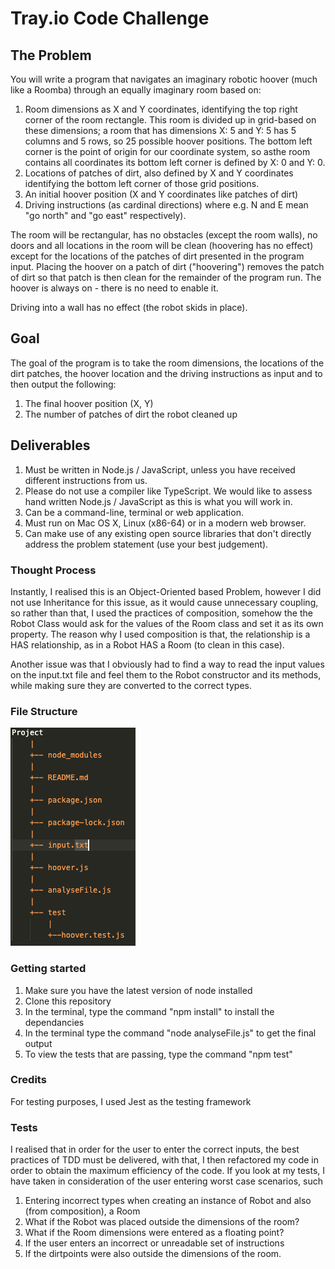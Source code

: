 # Tray.io Code Challenge

## The Problem
You will write a program that navigates an imaginary robotic hoover (much like a Roomba) through an equally imaginary room based on:
1) Room dimensions as X and Y coordinates, identifying the top right corner of the room rectangle. This room is divided up in grid-based on these dimensions; a room that has dimensions X: 5 and Y: 5 has 5 columns and 5 rows, so 25 possible hoover positions. The bottom left corner is the point of origin for our coordinate system, so asthe room contains all coordinates its bottom left corner is defined by X: 0 and Y: 0.
2) Locations of patches of dirt, also defined by X and Y coordinates identifying the bottom left corner of those grid positions.
3)  An initial hoover position (X and Y coordinates like patches of dirt)
4) Driving instructions (as cardinal directions) where e.g. N and E mean "go north" and "go east" respectively).

The room will be rectangular, has no obstacles (except the room walls), no doors and all locations in the room will be clean (hoovering has no effect) except for the locations of the patches of dirt presented in the program input. Placing the hoover on a patch of dirt ("hoovering") removes the patch of dirt so that patch is then clean for the remainder of the program run. The hoover is always on - there is no need to enable it.

Driving into a wall has no effect (the robot skids in place).

## Goal
The goal of the program is to take the room dimensions, the locations of the dirt patches, the hoover location and the driving instructions as input and to then output the following:
1) The final hoover position (X, Y)
2)  The number of patches of dirt the robot cleaned up

## Deliverables
1) Must be written in Node.js / JavaScript, unless you have received different instructions from us.
2) Please do not use a compiler like TypeScript. We would like to assess hand written Node.js / JavaScript as this is what you will work in.
3) Can be a command-line, terminal or web application.
4) Must run on Mac OS X, Linux (x86-64) or in a modern web browser.
5) Can make use of any existing open source libraries that don't directly address the problem statement (use your best judgement).


### Thought Process
Instantly, I realised this is an Object-Oriented based Problem, however I did not use Inheritance for this issue, as it would cause unnecessary coupling, so rather than that, I used the practices of composition, somehow the the Robot Class would ask for the values of the Room class and set it as its own property. The reason why I used composition is that, the relationship is a HAS relationship, as in a Robot HAS a Room (to clean in this case).

Another issue was that I obviously had to find a way to read the input values on the input.txt file and feel them to the Robot  constructor and its methods, while making sure they are converted to the correct types.

### File Structure
![alt text](file_structure.png)

### Getting started
1) Make sure you have the latest version of node installed
2) Clone this repository
3) In the terminal, type the command "npm install" to install the dependancies
4) In the terminal type the command "node analyseFile.js" to get the final output
5) To view the tests that are passing, type the command "npm test"

### Credits
For testing purposes, I used Jest as the testing framework

### Tests
I realised that in order for the user to enter the correct inputs, the best practices of TDD must be delivered, with that, I then refactored my code in order to obtain the maximum efficiency of the code. If you look at my tests, I have taken in consideration of the user entering worst case scenarios, such

1) Entering incorrect types when creating an instance of Robot and also (from composition), a Room
2) What if the Robot was placed outside the dimensions of the room?
3) What if the Room dimensions were entered as a floating point?
4) If the user enters an incorrect or unreadable set of instructions
5) If the dirtpoints were also outside the dimensions of the room.




